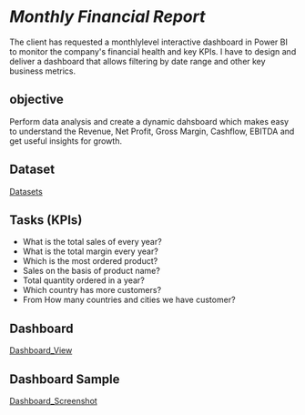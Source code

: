 # *Monthly Financial Report* 

The client has requested a monthlylevel interactive dashboard in Power BI to monitor the company's financial health and key KPIs. I have to design and deliver a dashboard that allows filtering by date range and other key business metrics. 

## objective

Perform data analysis and create a dynamic dahsboard which makes easy to understand the Revenue, Net Profit, Gross Margin, Cashflow, EBITDA and get useful insights for growth.  

## Dataset

[Datasets]([[Dataset](https://github.com/Harshb2004/Monthly-Financial-Report/blob/master/Data%20Analyst%20-Case%20Study%20Data.xlsx)])

## Tasks (KPIs)
   - What is the total sales of every year?
   - What is the total margin every year?
   - Which is the most ordered product?
   - Sales on the basis of product name?
   - Total quantity ordered in a year?
   - Which country has more customers?
   - From How many countries and cities we have customer?

## Dashboard
[Dashboard_View](https://github.com/Harshb2004/BizInsights360/blob/master/Dashboard%20data.pbix)

## Dashboard Sample

[Dashboard_Screenshot](https://github.com/Harshb2004/BizInsights360/blob/master/Dashboard%20Scrsht.jpg)



